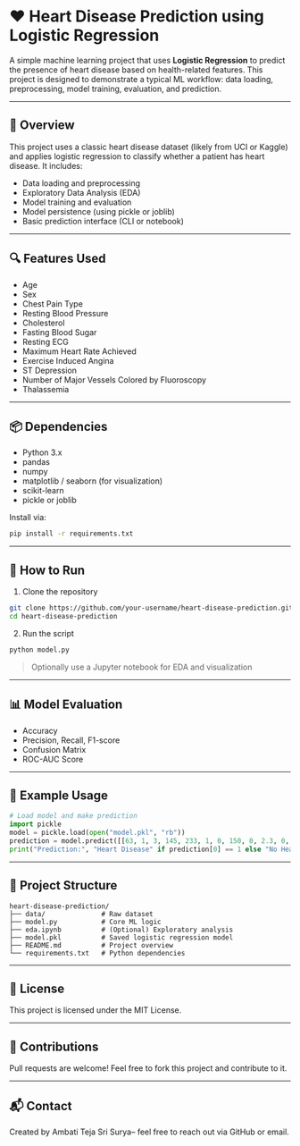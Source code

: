 # ❤️ Heart Disease Prediction using Logistic Regression

A simple machine learning project that uses **Logistic Regression** to predict the presence of heart disease based on health-related features. This project is designed to demonstrate a typical ML workflow: data loading, preprocessing, model training, evaluation, and prediction.

---

## 🧠 Overview

This project uses a classic heart disease dataset (likely from UCI or Kaggle) and applies logistic regression to classify whether a patient has heart disease. It includes:

- Data loading and preprocessing
- Exploratory Data Analysis (EDA)
- Model training and evaluation
- Model persistence (using pickle or joblib)
- Basic prediction interface (CLI or notebook)

---

## 🔍 Features Used

- Age
- Sex
- Chest Pain Type
- Resting Blood Pressure
- Cholesterol
- Fasting Blood Sugar
- Resting ECG
- Maximum Heart Rate Achieved
- Exercise Induced Angina
- ST Depression
- Number of Major Vessels Colored by Fluoroscopy
- Thalassemia

---

## 📦 Dependencies

- Python 3.x
- pandas
- numpy
- matplotlib / seaborn (for visualization)
- scikit-learn
- pickle or joblib

Install via:

```bash
pip install -r requirements.txt
```

---

## 🚀 How to Run

1. Clone the repository

```bash
git clone https://github.com/your-username/heart-disease-prediction.git
cd heart-disease-prediction
```

2. Run the script

```bash
python model.py
```

> Optionally use a Jupyter notebook for EDA and visualization

---

## 📊 Model Evaluation

- Accuracy
- Precision, Recall, F1-score
- Confusion Matrix
- ROC-AUC Score

---

## 🧪 Example Usage

```python
# Load model and make prediction
import pickle
model = pickle.load(open("model.pkl", "rb"))
prediction = model.predict([[63, 1, 3, 145, 233, 1, 0, 150, 0, 2.3, 0, 0, 1]])
print("Prediction:", "Heart Disease" if prediction[0] == 1 else "No Heart Disease")
```

---

## 📂 Project Structure

```
heart-disease-prediction/
├── data/              # Raw dataset
├── model.py           # Core ML logic
├── eda.ipynb          # (Optional) Exploratory analysis
├── model.pkl          # Saved logistic regression model
├── README.md          # Project overview
└── requirements.txt   # Python dependencies
```

---

## 📄 License

This project is licensed under the MIT License.

---

## 🤝 Contributions

Pull requests are welcome! Feel free to fork this project and contribute to it.

---

## 📬 Contact

Created by Ambati Teja Sri Surya– feel free to reach out via GitHub or email.
